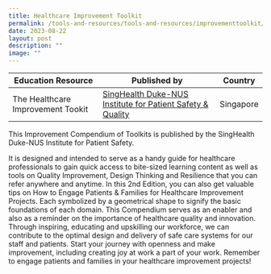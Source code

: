 ```yaml
---
title: Healthcare Improvement Toolkit
permalink: /tools-and-resources/tools-and-resources/improvementtoolkit/
date: 2023-08-22
layout: post
description: ""
image: ""
---
```



| Education Resource| Published by | Country |
| -------- | -------- | -------- |
| The Healthcare Improvement Tookit     | [SingHealth Duke-NUS Institute for Patient Safety & Quality ](https://www.singhealthdukenus.com.sg/ipsq)     | Singapore |


This Improvement Compendium of Toolkits[](/files/gkpsfilea09-20232208_ipsq%20healthcare%20improvement%20toolkit.pdf) is published by the SingHealth Duke-NUS Institute for Patient Safety. 

It is designed and intended to serve as a handy guide for healthcare professionals to gain quick access to bite-sized learning content as well as tools on Quality Improvement, Design Thinking and Resilience that you can refer anywhere and anytime. In this 2nd Edition, you can also get valuable tips on How to Engage Patients & Families for Healthcare Improvement Projects. Each symbolized by a geometrical shape to signify the basic foundations of each domain. This Compendium serves as an enabler and also as a reminder on the importance of healthcare quality and innovation. Through inspiring, educating and upskilling our workforce, we can contribute to the optimal design and delivery of safe care systems for our staff and patients. Start your journey with openness and make improvement, including creating joy at work a part of your work. Remember to engage patients and families in your healthcare improvement projects!